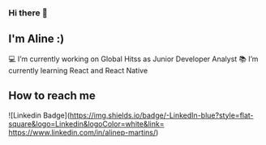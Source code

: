 ### Hi there 👋

## I'm Aline :) 

:computer: I’m currently working on Global Hitss as Junior Developer Analyst
:books: I’m currently learning React and React Native

## How to reach me

![Linkedin Badge](https://img.shields.io/badge/-LinkedIn-blue?style=flat-square&logo=Linkedin&logoColor=white&link= https://www.linkedin.com/in/alinep-martins/)

<!--
**alinemartinsgh/alinemartinsgh** is a ✨ _special_ ✨ repository because its `README.md` (this file) appears on your GitHub profile.

Here are some ideas to get you started:

- 🔭 I’m currently working on 
- 🌱 I’m currently learning ...
- 👯 I’m looking to collaborate on ...
- 🤔 I’m looking for help with ...
- 💬 Ask me about ...
- 📫 How to reach me: ...
- 😄 Pronouns: ...
- ⚡ Fun fact: ...
-->
